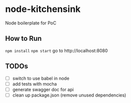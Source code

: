 # node-kitchensink
Node boilerplate for PoC

## How to Run
`npm install`
`npm start`
go to http://localhost:8080

## TODOs
- [ ] switch to use babel in node
- [ ] add tests with mocha
- [ ] generate swagger doc for api
- [ ] clean up package.json (remove unused dependencies)
